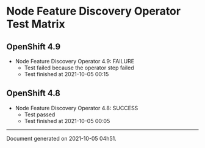 
Node Feature Discovery Operator Test Matrix
===========================================

OpenShift 4.9
-------------


* Node Feature Discovery Operator 4.9: FAILURE
  - Test failed because the operator step failed
  - Test finished at 2021-10-05 00:15

OpenShift 4.8
-------------


* Node Feature Discovery Operator 4.8: SUCCESS
  - Test passed
  - Test finished at 2021-10-05 00:05


---
Document generated on 2021-10-05 04h51.
